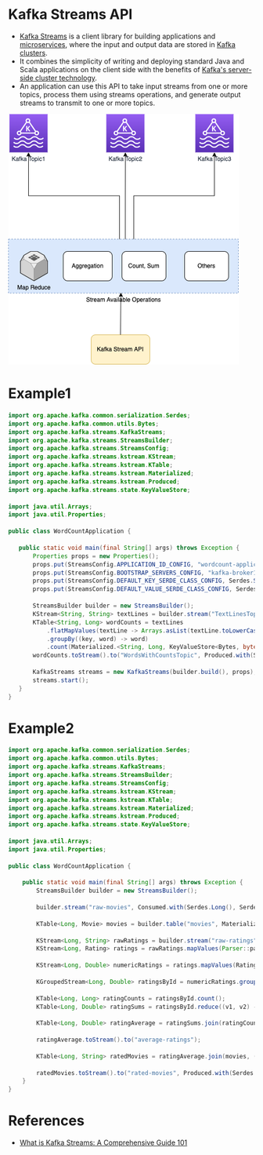 # Kafka Streams API
- [Kafka Streams](https://kafka.apache.org/documentation/streams/) is a client library for building applications and [microservices](../../../HLD-System-Designs/3_MicroServices/Readme.md), where the input and output data are stored in [Kafka clusters](../../../HLD-System-Designs/2_MessageBrokersEDA/Kafka/Readme.md). 
- It combines the simplicity of writing and deploying standard Java and Scala applications on the client side with the benefits of [Kafka's server-side cluster technology](../../../HLD-System-Designs/2_MessageBrokersEDA/Kafka/Readme.md).
- An application can use this API to take input streams from one or more topics, process them using streams operations, and generate output streams to transmit to one or more topics.

![](KafkaStreams.png)

# Example1

````java
import org.apache.kafka.common.serialization.Serdes;
import org.apache.kafka.common.utils.Bytes;
import org.apache.kafka.streams.KafkaStreams;
import org.apache.kafka.streams.StreamsBuilder;
import org.apache.kafka.streams.StreamsConfig;
import org.apache.kafka.streams.kstream.KStream;
import org.apache.kafka.streams.kstream.KTable;
import org.apache.kafka.streams.kstream.Materialized;
import org.apache.kafka.streams.kstream.Produced;
import org.apache.kafka.streams.state.KeyValueStore;

import java.util.Arrays;
import java.util.Properties;

public class WordCountApplication {

   public static void main(final String[] args) throws Exception {
       Properties props = new Properties();
       props.put(StreamsConfig.APPLICATION_ID_CONFIG, "wordcount-application");
       props.put(StreamsConfig.BOOTSTRAP_SERVERS_CONFIG, "kafka-broker1:9092");
       props.put(StreamsConfig.DEFAULT_KEY_SERDE_CLASS_CONFIG, Serdes.String().getClass());
       props.put(StreamsConfig.DEFAULT_VALUE_SERDE_CLASS_CONFIG, Serdes.String().getClass());

       StreamsBuilder builder = new StreamsBuilder();
       KStream<String, String> textLines = builder.stream("TextLinesTopic");
       KTable<String, Long> wordCounts = textLines
           .flatMapValues(textLine -> Arrays.asList(textLine.toLowerCase().split("\\W+")))
           .groupBy((key, word) -> word)
           .count(Materialized.<String, Long, KeyValueStore<Bytes, byte[]>>as("counts-store"));
       wordCounts.toStream().to("WordsWithCountsTopic", Produced.with(Serdes.String(), Serdes.Long()));

       KafkaStreams streams = new KafkaStreams(builder.build(), props);
       streams.start();
   }
}
````

# Example2

````java
import org.apache.kafka.common.serialization.Serdes;
import org.apache.kafka.common.utils.Bytes;
import org.apache.kafka.streams.KafkaStreams;
import org.apache.kafka.streams.StreamsBuilder;
import org.apache.kafka.streams.StreamsConfig;
import org.apache.kafka.streams.kstream.KStream;
import org.apache.kafka.streams.kstream.KTable;
import org.apache.kafka.streams.kstream.Materialized;
import org.apache.kafka.streams.kstream.Produced;
import org.apache.kafka.streams.state.KeyValueStore;

import java.util.Arrays;
import java.util.Properties;

public class WordCountApplication {

    public static void main(final String[] args) throws Exception {
        StreamsBuilder builder = new StreamsBuilder();

        builder.stream("raw-movies", Consumed.with(Serdes.Long(), Serdes.String())).mapValues(Parser::parseMovie).map((key, movie) -> new KeyValue<>(movie.getMovieId(), movie)).to("movies", Produced.with(Serdes.Long(), movieSerde));

        KTable<Long, Movie> movies = builder.table("movies", Materialized.<Long, Movie, KeyValueStore<Bytes, byte[]>>as("movies-store").withValueSerde(movieSerde).withKeySerde(Serdes.Long()));

        KStream<Long, String> rawRatings = builder.stream("raw-ratings", Consumed.with(Serdes.Long(), Serdes.String()));
        KStream<Long, Rating> ratings = rawRatings.mapValues(Parser::parseRating).map((key, rating) -> new KeyValue<>(rating.getMovieId(), rating));

        KStream<Long, Double> numericRatings = ratings.mapValues(Rating::getRating);

        KGroupedStream<Long, Double> ratingsById = numericRatings.groupByKey();

        KTable<Long, Long> ratingCounts = ratingsById.count();
        KTable<Long, Double> ratingSums = ratingsById.reduce((v1, v2) -> v1 + v2);

        KTable<Long, Double> ratingAverage = ratingSums.join(ratingCounts, (sum, count) -> sum / count.doubleValue(), Materialized.as("average-ratings"));

        ratingAverage.toStream().to("average-ratings");

        KTable<Long, String> ratedMovies = ratingAverage.join(movies, (avg, movie) -> movie.getTitle() + "=" + avg);

        ratedMovies.toStream().to("rated-movies", Produced.with(Serdes.Long(), Serdes.String()));
    }
}
````
# References
- [What is Kafka Streams: A Comprehensive Guide 101](https://hevodata.com/learn/kafka-streams/)